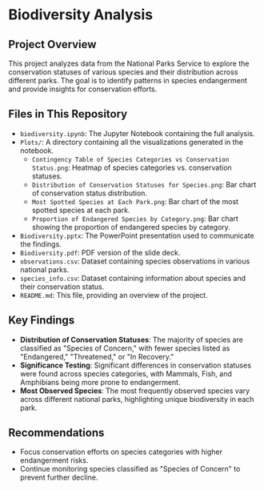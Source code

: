 # Biodiversity Analysis

## Project Overview
This project analyzes data from the National Parks Service to explore the conservation statuses of various species and their distribution across different parks. The goal is to identify patterns in species endangerment and provide insights for conservation efforts.

## Files in This Repository
- `biodiversity.ipynb`: The Jupyter Notebook containing the full analysis.
- `Plots/`: A directory containing all the visualizations generated in the notebook.
  - `Contingency Table of Species Categories vs Conservation Status.png`: Heatmap of species categories vs. conservation statuses.
  - `Distribution of Conservation Statuses for Species.png`: Bar chart of conservation status distribution.
  - `Most Spotted Species at Each Park.png`: Bar chart of the most spotted species at each park.
  - `Proportion of Endangered Species by Category.png`: Bar chart showing the proportion of endangered species by category.
- `Biodiversity.pptx`: The PowerPoint presentation used to communicate the findings.
- `Biodiversity.pdf`: PDF version of the slide deck.
- `observations.csv`: Dataset containing species observations in various national parks.
- `species_info.csv`: Dataset containing information about species and their conservation status.
- `README.md`: This file, providing an overview of the project.

## Key Findings
- **Distribution of Conservation Statuses**: The majority of species are classified as "Species of Concern," with fewer species listed as "Endangered," "Threatened," or "In Recovery."
- **Significance Testing**: Significant differences in conservation statuses were found across species categories, with Mammals, Fish, and Amphibians being more prone to endangerment.
- **Most Observed Species**: The most frequently observed species vary across different national parks, highlighting unique biodiversity in each park.

## Recommendations
- Focus conservation efforts on species categories with higher endangerment risks.
- Continue monitoring species classified as "Species of Concern" to prevent further decline.



